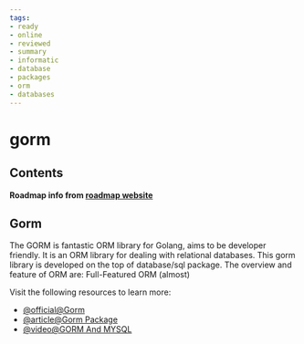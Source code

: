 ```yaml
---
tags:
- ready
- online
- reviewed
- summary
- informatic
- database
- packages
- orm
- databases
---
```


# gorm

## Contents

__Roadmap info from [roadmap website](https://roadmap.sh/golang/go-orms/gorm)__

## Gorm

The GORM is fantastic ORM library for Golang, aims to be developer friendly. It is an ORM library for dealing with relational databases. This gorm library is developed on the top of database/sql package. The overview and feature of ORM are: Full-Featured ORM (almost)

Visit the following resources to learn more:

- [@official@Gorm](https://gorm.io/docs/index.html)
- [@article@Gorm Package](https://pkg.go.dev/gorm.io/gorm)
- [@video@GORM And MYSQL](https://youtu.be/1E_YycpCsXw?si=_XeaElLMMChaEZw3)
